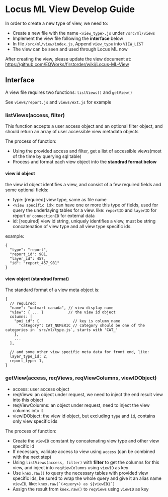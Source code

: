 # Locus ML View Develop Guide

In order to create a new type of view, we need to:
* Create a new file with the name `<view_type>.js` under `/src/ml/views`
* Implement the view file following the **interface** below
* In file `/src/ml/view/index.js`, Append `view_type` into `VIEW_LIST`
* The view can be seen and used through Locus ML now

After creating the view, please update the view document at: https://github.com/EQWorks/firstorder/wiki/Locus-ML-View

## Interface
A view file requires two functions: `listViews()` and `getView()`

See `views/report.js` and `views/ext.js` for example

### listViews(access, filter)
This function accepts a user access object and an optional filter object, and should return an array of user accessible view metadata objects

The process of function:
* Using the provided access and filter, get a list of accessible views(most of the time by querying sql table)
* Process and format each view object into the **standrad format below**

#### view id object
the view id object identifies a view, and consist of a few required fields and some optional fields:

* type: [required] view type, same as file name
* `<view specific id>`: can have one or more this type of fields, used for query the underlaying tables for a view. like: `reportID` and `layerID` for report or `connectionID` for external data
* id: [required] view id string, uniquely identifies a view, must be string concatenation of view type and all view type specific ids.

example:
```
{
  "type": "report",
  "report_id": 981,
  "layer_id": 457,
  "id": "report_457_981"
}
```

#### view object (standrad format)
The standard format of a view meta object is:
```
{
  // required:
  "name": "walmart canada", // view display name
  "view": { ... }           // the view id object
  columns: [
    "poi_id": {               // key is column name
      "category": CAT_NUMERIC // category should be one of the categories in `src/ml/type.js`, starts with 'CAT_'
    },
    ...
  ],

  // and some other view specific meta data for front end, like:
  layer_type_id: 2,
  report_type: 1,
}
```

### getView(access, reqViews, reqViewColumns, viewIDObject)
* access: user access object
* reqViews: an object under request, we need to inject the end result view into this object
* reqViewColumns: an object under request, need to inject the view columns into it
* viewIDObject: the view id object, but excluding `type` and `id`, contains only view specific ids


The process of function:
* Create the `viewID` constant by concatenating view type and other view specific id
* If necessary, validate access to view using `access` (can be combined with the next step)
* Using `listViews(access, filter)` with **filter** to get the columns for this view, and inject into `reqViewColumns` using `viewID` as key
* Use `knex.raw()` to query the necessary tables with provided view specific ids, be sured to wrap the whole query and give it an alias name `viewID`, like: `` knex.raw(`(<query>) as ${viewID}`) ``
* Assign the result from `knex.raw()` to `reqViews` using `viewID` as key
